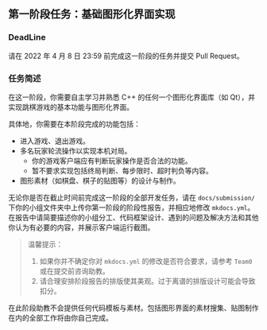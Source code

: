 ## 第一阶段任务：基础图形化界面实现

### DeadLine

请在 2022 年 4 月 8 日 23:59 前完成这一阶段的任务并提交 Pull Request。

### 任务简述

在这一阶段，你需要自主学习并熟悉 C++ 的任何一个图形化界面库（如 Qt），并实现跳棋游戏的基本功能与图形化界面。

具体地，你需要在本阶段完成的功能包括：

+ 进入游戏、退出游戏。
+ 多名玩家轮流操作以实现本机对局。
  + 你的游戏客户端应有判断玩家操作是否合法的功能。
  + 暂不要求实现包括终局判断、每步限时、超时判负等内容。
+ 图形素材（如棋盘、棋子的贴图等）的设计与制作。

无论你是否在截止时间前完成这一阶段的全部开发任务，请在 `docs/submission/` 下你的小组文件夹中上传你第一阶段的阶段性报告，并相应地修改 `mkdocs.yml`。在报告中请简要描述你的小组分工、代码框架设计、遇到的问题及解决方法和其他你认为有必要的内容，并展示客户端运行截图。

> 温馨提示：
> 
> 1. 如果你并不确定你对 `mkdocs.yml` 的修改是否符合要求，请参考 `Team0` 或在提交前咨询助教。
> 2. 请合理安排阶段报告的排版使其美观。过于离谱的排版设计可能会导致扣分。
> 

在此阶段助教不会提供任何代码模板与素材。包括图形界面的素材搜集、贴图制作在内的全部工作将由你自己完成。

